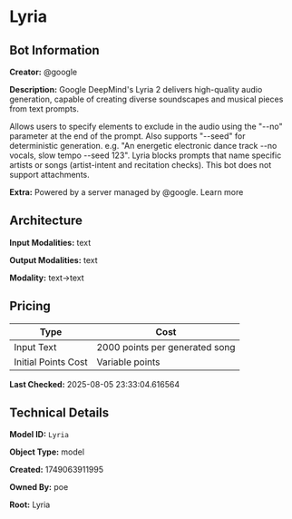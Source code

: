 # Lyria

## Bot Information

**Creator:** @google

**Description:** Google DeepMind's Lyria 2 delivers high-quality audio generation, capable of creating diverse soundscapes and musical pieces from text prompts.

Allows users to specify elements to exclude in the audio using the "--no" parameter at the end of the prompt. Also supports "--seed" for deterministic generation. e.g. "An energetic electronic dance track --no vocals, slow tempo --seed 123". Lyria blocks prompts that name specific artists or songs (artist-intent and recitation checks). This bot does not support attachments.

**Extra:** Powered by a server managed by @google. Learn more


## Architecture

**Input Modalities:** text

**Output Modalities:** text

**Modality:** text->text


## Pricing

| Type | Cost |
|------|------|
| Input Text | 2000 points per generated song |
| Initial Points Cost | Variable points |

**Last Checked:** 2025-08-05 23:33:04.616564


## Technical Details

**Model ID:** `Lyria`

**Object Type:** model

**Created:** 1749063911995

**Owned By:** poe

**Root:** Lyria
